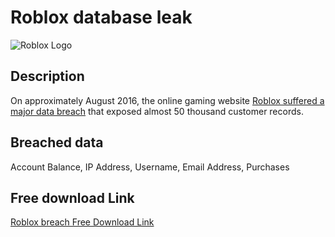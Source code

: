 # Roblox database leak

![Roblox Logo](https://github.com/user-attachments/assets/abeaeb41-09d1-4909-b1ae-c1a6f10e608d)

## Description

On approximately August 2016, the online gaming website <a href="https://archive.is/DhUUT" target="_blank" rel="noopener">Roblox suffered a major data breach</a> that exposed almost 50 thousand customer records.

## Breached data

Account Balance, IP Address, Username, Email Address, Purchases

## Free download Link

[Roblox breach Free Download Link](https://files.vc/d/dl?hash=bf5b4af4b1b67e90bc8bbbba693304ba)
